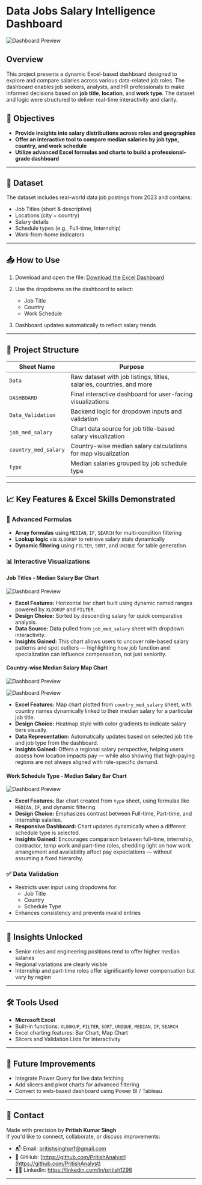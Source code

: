 #  Data Jobs Salary Intelligence Dashboard

![Dashboard Preview](/Data_job_salary_calculator/0_Content/Salary%20dashboard%20gif.gif )

## Overview

This project presents a dynamic Excel-based dashboard designed to explore and compare salaries across various data-related job roles. The dashboard enables job seekers, analysts, and HR professionals to make informed decisions based on **job title**, **location**, and **work type**. The dataset and logic were structured to deliver real-time interactivity and clarity.

## 🎯 Objectives

- **Provide insights into salary distributions across roles and geographies**
- **Offer an interactive tool to compare median salaries by job type, country, and work schedule**
- **Utilize advanced Excel formulas and charts to build a professional-grade dashboard**

---

## 🧾 Dataset

The dataset includes real-world data job postings from 2023 and contains:

- Job Titles (short & descriptive)
- Locations (city + country)
- Salary details
- Schedule types (e.g., Full-time, Internship)
- Work-from-home indicators

---
## 📥 How to Use 

1. Download and open the file: [Download the Excel Dashboard](./Data%20Jobs%20Salary%20Dashboard.xlsx)

2. Use the dropdowns on the dashboard to select:
   - Job Title
   - Country
   - Work Schedule
3. Dashboard updates automatically to reflect salary trends

---

## 📁 Project Structure

| Sheet Name           | Purpose                                                              |
| -------------------- | -------------------------------------------------------------------- |
| `Data`               | Raw dataset with job listings, titles, salaries, countries, and more |
| `DASHBOARD`          | Final interactive dashboard for user-facing visualizations           |
| `Data_Validation`    | Backend logic for dropdown inputs and validation                     |
| `job_med_salary`     | Chart data source for job title-based salary visualization           |
| `country_med_salary` | Country-wise median salary calculations for map visualization        |
| `type`               | Median salaries grouped by job schedule type                         |

---

## 📈 Key Features & Excel Skills Demonstrated

### 🔢 Advanced Formulas

- **Array formulas** using `MEDIAN`, `IF`, `SEARCH` for multi-condition filtering
- **Lookup logic** via `XLOOKUP` to retrieve salary stats dynamically
- **Dynamic filtering** using `FILTER`, `SORT`, and `UNIQUE` for table generation

### 📊 Interactive Visualizations

####  Job Titles - Median Salary Bar Chart

![Dashboard Preview](/Data_job_salary_calculator/0_Content/title%20vs%20median%20gif.gif)

-  **Excel Features:** Horizontal bar chart built using dynamic named ranges powered by `XLOOKUP` and `FILTER`.
-  **Design Choice:** Sorted by descending salary for quick comparative analysis.
-  **Data Source:** Data pulled from `job_med_salary` sheet with dropdown interactivity.
-   **Insights Gained:** This chart allows users to uncover role-based salary patterns and spot outliers — highlighting how job function and specialization can influence compensation, not just seniority.



####  Country-wise Median Salary Map Chart

![Dashboard Preview](/Data_job_salary_calculator/0_Content/map%20gif.gif)

![Dashboard Preview](/Data_job_salary_calculator/0_Content/map%202%20gif.gif)

-  **Excel Features:** Map chart plotted from `country_med_salary` sheet, with country names dynamically linked to their median salary for a particular job title.
-  **Design Choice:** Heatmap style with color gradients to indicate salary tiers visually.
-  **Data Representation:** Automatically updates based on selected job title and job type from the dashboard.
-  **Insights Gained:** Offers a regional salary perspective, helping users assess how location impacts pay — while also showing that high-paying regions are not always aligned with role-specific demand.



####  Work Schedule Type - Median Salary Bar Chart

![Dashboard Preview](/Data_job_salary_calculator/0_Content/type%20bar%20gif.gif)

-  **Excel Features:** Bar chart created from `type` sheet, using formulas like `MEDIAN`, `IF`, and dynamic filtering.
-  **Design Choice:** Emphasizes contrast between Full-time, Part-time, and Internship salaries.
-  **Responsive Dashboard:** Chart updates dynamically when a different schedule type is selected.
-  **Insights Gained:** Encourages comparison between full-time, internship, contractor, temp work and part-time roles, shedding light on how work arrangement and availability affect pay expectations — without assuming a fixed hierarchy.




### ✅ Data Validation

- Restricts user input using dropdowns for:
  - Job Title
  - Country
  - Schedule Type
- Enhances consistency and prevents invalid entries

---

## 📌 Insights Unlocked

- Senior roles and engineering positions tend to offer higher median salaries
- Regional variations are clearly visible
- Internship and part-time roles offer significantly lower compensation but vary by region

---

## 🛠️ Tools Used

- **Microsoft Excel**
- Built-in functions: `XLOOKUP`, `FILTER`, `SORT`, `UNIQUE`, `MEDIAN`, `IF`, `SEARCH`
- Excel charting features: Bar Chart, Map Chart
- Slicers and Validation Lists for interactivity

---


## 📌 Future Improvements

- Integrate Power Query for live data fetching
- Add slicers and pivot charts for advanced filtering
- Convert to web-based dashboard using Power BI / Tableau

---

## 📧 Contact

Made with precision by **Pritish Kumar Singh**  
If you'd like to connect, collaborate, or discuss improvements:

- 📬 Email: [pritishsinghprf@gmail.com](mailto:pritishsinghprf@gmail.com)
- 🔗 GitHub: [https://github.com/PritishAnalyst](https://github.com/PritishAnalyst)
- 🧑‍💼 LinkedIn: https://linkedin.com/in/pritish1298

----

